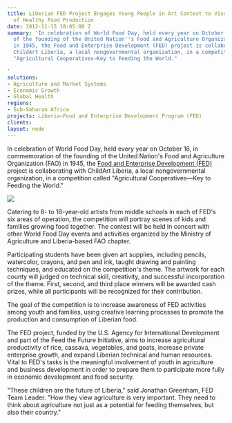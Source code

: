```yaml
---
title: Liberian FED Project Engages Young People in Art Contest to Visualize Scenes
  of Healthy Food Production
date: 2012-11-15 18:05:00 Z
summary: 'In celebration of World Food Day, held every year on October 16, in commemoration
  of the founding of the United Nation''s Food and Agriculture Organization (FAO)
  in 1945, the Food and Enterprise Development (FED) project is collaborating with
  ChildArt Liberia, a local nongovernmental organization, in a competition called
  "Agricultural Cooperatives—Key to Feeding the World."

'
solutions:
- Agriculture and Market Systems
- Economic Growth
- Global Health
regions:
- Sub-Saharan Africa
projects: Liberia—Food and Enterprise Development Program (FED)
clients: 
layout: node
---
```


In celebration of World Food Day, held every year on October 16, in commemoration of the founding of the United Nation's Food and Agriculture Organization (FAO) in 1945, the [Food and Enterprise Development (FED)][1] project is collaborating with ChildArt Liberia, a local nongovernmental organization, in a competition called "Agricultural Cooperatives—Key to Feeding the World."

![][2]

Catering to 8- to 18-year-old artists from middle schools in each of FED's six areas of operation, the competition will portray scenes of kids and families growing food together.  The contest will be held in concert with other World Food Day events and activities organized by the Ministry of Agriculture and Liberia-based FAO chapter.

Participating students have been given art supplies, including pencils, watercolor, crayons, and pen and ink, taught drawing and painting techniques, and educated on the competition's theme. The artwork for each county will judged on technical skill, creativity, and successful incorporation of the theme. First, second, and third place winners will be awarded cash prizes, while all participants will be recognized for their contribution.

The goal of the competition is to increase awareness of FED activities among youth and families, using creative learning processes to promote the production and consumption of Liberian food.

The FED project, funded by the U.S. Agency for International Development and part of the Feed the Future Initiative, aims to increase agricultural productivity of rice, cassava, vegetables, and goats, increase private enterprise growth, and expand Liberian technical and human resources. Vital to FED's tasks is the meaningful involvement of youth in agriculture and business development in order to prepare them to participate more fully in economic development and food security.

"These children are the future of Liberia," said Jonathan Greenham, FED Team Leader. "How they view agriculture is very important. They need to think about agriculture not just as a potential for feeding themselves, but also their country."

[1]: /our-work/projects/liberia-food-and-enterprise-development-program-fed
[2]: https://assetify-dai.com/news/WFD_FED.jpg
